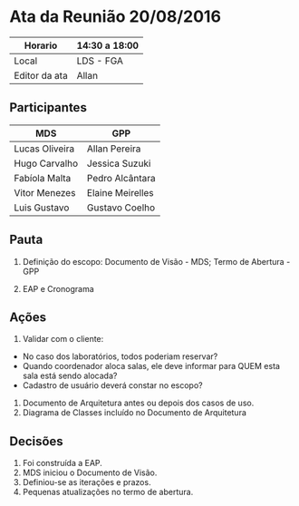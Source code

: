 # Ata da Reunião 20/08/2016


Horario | 14:30 a 18:00 |
---------|-----------------|
Local   | LDS - FGA |
Editor da ata | Allan |

## Participantes

MDS | GPP   |
---------|-----------------|
Lucas Oliveira |Allan Pereira |
Hugo Carvalho |Jessica Suzuki |
Fabíola Malta |Pedro Alcântara |
Vitor Menezes |Elaine Meirelles  |
Luis Gustavo |Gustavo Coelho |

## Pauta

1. Definição do escopo: Documento de Visão - MDS; Termo de Abertura - GPP

2. EAP e Cronograma

## Ações
1. Validar com o cliente:
 * No caso dos laboratórios, todos poderiam reservar?
 * Quando coordenador aloca salas, ele deve informar para QUEM esta sala está sendo alocada?
 * Cadastro de usuário deverá constar no escopo?

1. Documento de Arquitetura antes ou depois dos casos de uso.
1. Diagrama de Classes incluído no Documento de Arquitetura

## Decisões

1. Foi construída a EAP.
2. MDS iniciou o Documento de Visão.
3. Definiou-se as iterações e prazos.
4. Pequenas atualizações no termo de abertura.


